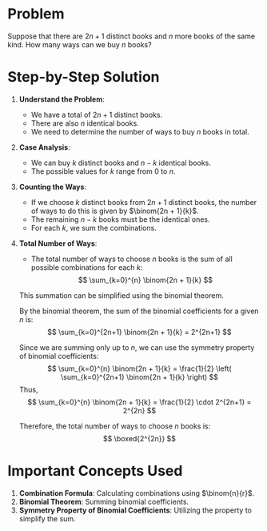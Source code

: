 # Problem
Suppose that there are $2n + 1$ distinct books and $n$ more books of the same kind. How many ways can we buy $n$ books?

# Step-by-Step Solution

1. **Understand the Problem**:
    - We have a total of $2n + 1$ distinct books.
    - There are also $n$ identical books.
    - We need to determine the number of ways to buy $n$ books in total.

2. **Case Analysis**:
    - We can buy $k$ distinct books and $n-k$ identical books.
    - The possible values for $k$ range from $0$ to $n$.

3. **Counting the Ways**:
    - If we choose $k$ distinct books from $2n + 1$ distinct books, the number of ways to do this is given by $\binom{2n + 1}{k}$.
    - The remaining $n - k$ books must be the identical ones.
    - For each $k$, we sum the combinations.

4. **Total Number of Ways**:
    - The total number of ways to choose $n$ books is the sum of all possible combinations for each $k$:
    $$
    \sum_{k=0}^{n} \binom{2n + 1}{k}
    $$

    This summation can be simplified using the binomial theorem.

    By the binomial theorem, the sum of the binomial coefficients for a given $n$ is:
    $$
    \sum_{k=0}^{2n+1} \binom{2n + 1}{k} = 2^{2n+1}
    $$

    Since we are summing only up to $n$, we can use the symmetry property of binomial coefficients:
    $$
    \sum_{k=0}^{n} \binom{2n + 1}{k} = \frac{1}{2} \left( \sum_{k=0}^{2n+1} \binom{2n + 1}{k} \right)
    $$
    Thus,
    $$
    \sum_{k=0}^{n} \binom{2n + 1}{k} = \frac{1}{2} \cdot 2^{2n+1} = 2^{2n}
    $$

    Therefore, the total number of ways to choose $n$ books is:
    $$
    \boxed{2^{2n}}
    $$

# Important Concepts Used
1. **Combination Formula**: Calculating combinations using $\binom{n}{r}$.
2. **Binomial Theorem**: Summing binomial coefficients.
3. **Symmetry Property of Binomial Coefficients**: Utilizing the property to simplify the sum.

